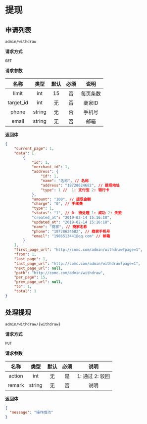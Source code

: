 # 提现

## 申请列表

`admin/withdraw`

**请求方式**

`GET`

**请求参数**

名称 | 类型 | 默认 | 必须 | 说明 
:--------:|:--------:|:--------:|:--------:|:--------:|
limit | int | 15 | 否 | 每页条数
target_id | int | 无 | 否 | 商家ID
phone | string | 无 | 否 | 手机号
email | string | 无 | 否 | 邮箱

**返回体**

```json
{
    "current_page": 1,
    "data": [
        {
            "id": 1,
            "merchant_id": 1,
            "address": {
                "id": 1,
                "name": "名称", // 名称
                "address": "18728624682", // 提现地址
                "type": 1 //  1: 支付宝 2: 银行卡
            },
            "amount": "100", // 提现金额
            "charge": "0", // 手续费
            "type": 1, 
            "status": "1", // 0: 待处理 1: 成功 2: 失败
            "created_at": "2019-02-14 15:16:18", 
            "updated_at": "2019-02-14 15:16:18",
            "name": "商家", // 商家名称
            "phone": "18728624682", // 商家手机号
            "email": "1986513441@qq.com" // 邮箱
        }
    ],
    "first_page_url": "http://comc.com/admin/withdraw?page=1",
    "from": 1,
    "last_page": 1,
    "last_page_url": "http://comc.com/admin/withdraw?page=1",
    "next_page_url": null,
    "path": "http://comc.com/admin/withdraw",
    "per_page": 15,
    "prev_page_url": null,
    "to": 1,
    "total": 1
}
```

## 处理提现

`admin/withdraw/{withdraw}`

**请求方式**

`PUT`

**请求参数**

名称 | 类型 | 默认 | 必须 | 说明 
:--------:|:--------:|:--------:|:--------:|:--------:|
action | int | 无 | 是 | 1: 通过 2: 驳回
remark | string | 无 | 否 | 说明

**返回体**

```json
{
  "message": "操作成功"
}
```